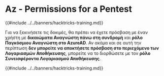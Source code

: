 # Az - Permissions for a Pentest

{{#include ../../banners/hacktricks-training.md}}

Για να ξεκινήσετε τις δοκιμές, θα πρέπει να έχετε πρόσβαση με έναν χρήστη με **δικαιώματα Αναγνώστη πάνω στη συνδρομή** και **ρόλο Παγκόσμιου Αναγνώστη στο AzureAD**. Αν ακόμα και σε αυτή την περίπτωση **δεν μπορείτε να αποκτήσετε πρόσβαση στο περιεχόμενο των Λογαριασμών Αποθήκευσης**, μπορείτε να το διορθώσετε με τον **ρόλο Συνεισφέροντα Λογαριασμού Αποθήκευσης**.

{{#include ../../banners/hacktricks-training.md}}
